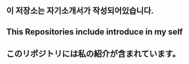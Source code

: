 ## 이 저장소는 자기소개서가 작성되어있습니다.

## This Repositories include introduce in my self

## このリポジトリには私の紹介が含まれています。
